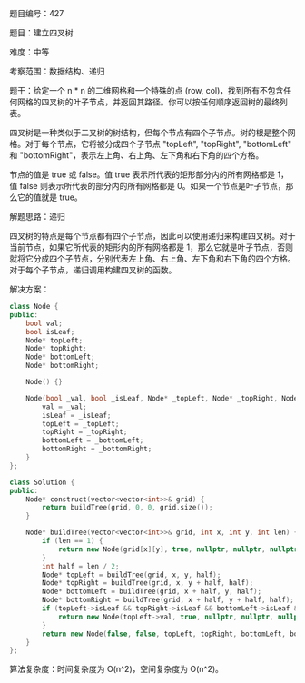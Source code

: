 题目编号：427

题目：建立四叉树

难度：中等

考察范围：数据结构、递归

题干：给定一个 n * n 的二维网格和一个特殊的点 (row, col)，找到所有不包含任何网格的四叉树的叶子节点，并返回其路径。你可以按任何顺序返回树的最终列表。

四叉树是一种类似于二叉树的树结构，但每个节点有四个子节点。树的根是整个网格。对于每个节点，它将被分成四个子节点 "topLeft", "topRight", "bottomLeft" 和 "bottomRight"，表示左上角、右上角、左下角和右下角的四个方格。

节点的值是 true 或 false。值 true 表示所代表的矩形部分内的所有网格都是 1，值 false 则表示所代表的部分内的所有网格都是 0。如果一个节点是叶子节点，那么它的值就是 true。

解题思路：递归

四叉树的特点是每个节点都有四个子节点，因此可以使用递归来构建四叉树。对于当前节点，如果它所代表的矩形内的所有网格都是 1，那么它就是叶子节点，否则就将它分成四个子节点，分别代表左上角、右上角、左下角和右下角的四个方格。对于每个子节点，递归调用构建四叉树的函数。

解决方案：

```cpp
class Node {
public:
    bool val;
    bool isLeaf;
    Node* topLeft;
    Node* topRight;
    Node* bottomLeft;
    Node* bottomRight;

    Node() {}

    Node(bool _val, bool _isLeaf, Node* _topLeft, Node* _topRight, Node* _bottomLeft, Node* _bottomRight) {
        val = _val;
        isLeaf = _isLeaf;
        topLeft = _topLeft;
        topRight = _topRight;
        bottomLeft = _bottomLeft;
        bottomRight = _bottomRight;
    }
};

class Solution {
public:
    Node* construct(vector<vector<int>>& grid) {
        return buildTree(grid, 0, 0, grid.size());
    }

    Node* buildTree(vector<vector<int>>& grid, int x, int y, int len) {
        if (len == 1) {
            return new Node(grid[x][y], true, nullptr, nullptr, nullptr, nullptr);
        }
        int half = len / 2;
        Node* topLeft = buildTree(grid, x, y, half);
        Node* topRight = buildTree(grid, x, y + half, half);
        Node* bottomLeft = buildTree(grid, x + half, y, half);
        Node* bottomRight = buildTree(grid, x + half, y + half, half);
        if (topLeft->isLeaf && topRight->isLeaf && bottomLeft->isLeaf && bottomRight->isLeaf && topLeft->val == topRight->val && topRight->val == bottomLeft->val && bottomLeft->val == bottomRight->val) {
            return new Node(topLeft->val, true, nullptr, nullptr, nullptr, nullptr);
        }
        return new Node(false, false, topLeft, topRight, bottomLeft, bottomRight);
    }
};
```

算法复杂度：时间复杂度为 O(n^2)，空间复杂度为 O(n^2)。